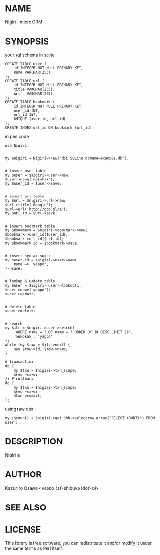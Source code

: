 # NAME

Nigiri - micro ORM

# SYNOPSIS

your sql schema in sqlite

    CREATE TABLE user (
        id INTEGER NOT NULL PRIMARY KEY,
        name VARCHAR(255)
    );
    CREATE TABLE url (
        id INTEGER NOT NULL PRIMARY KEY,
        title VARCHAR(255),
        url   VARCHAR(255)
    );
    CREATE TABLE bookmark (
        id INTEGER NOT NULL PRIMARY KEY,
        user_id INT,
        url_id INT,
        UNIQUE (user_id, url_id)
    );
    CREATE INDEX url_id ON bookmark (url_id);

in perl code

    use Nigiri;
    

    my $nigiri = Nigiri->new('dbi:SQLite:dbname=example.db');
    

    # insert user table
    my $user = $nigiri->user->new;
    $user->name('nekokak');
    my $user_id = $user->save;
    

    # insert url table
    my $url = $nigiri->url->new;
    $url->title('Google');
    $url->url('http://goo.gl/e');
    my $url_id = $url->save;
    

    # insert bookmark table
    my $bookmark = $nigiri->bookmark->new;
    $bookmark->user_id($user_id);
    $bookmark->url_id($url_id);
    my $bookmark_id = $bookmark->save;
    

    # insert syntax sugar
    my $user_id = $nigiri->user->new(
        name => 'yappo',
    )->save;
    

    # lookup & update table
    my $user = $nigiri->user->lookup(1);
    $user->name('yappo');
    $user->update;
    

    # delete table
    $user->delete;
    

    # search
    my $itr = $nigiri->user->search(
        'WHERE name = ? OR name = ? ORDER BY id DESC LIMIT 10',
        'nekokak', 'yappo'
    );
    while (my $row = $itr->next) {
        say $row->id, $row->name;
    }

    # transaction
    do {
        my $txn = $nigiri->txn_scope;
        $row->save;
    }; # rollback
    do {
        my $txn = $nigiri->txn_scope;
        $row->save;
        $txn->commit;
    };



using raw dbh

    my ($count) = $nigiri->get_dbh->selectrow_array('SELECT COUNT(*) FROM user');



# DESCRIPTION

Nigiri is

# AUTHOR

Kazuhiro Osawa <yappo {at} shibuya {dot} pl>

# SEE ALSO

# LICENSE

This library is free software; you can redistribute it and/or modify
it under the same terms as Perl itself.